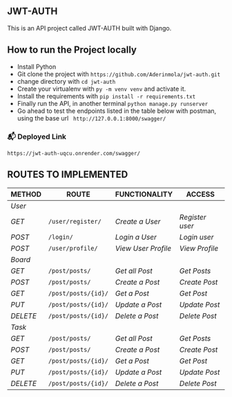## JWT-AUTH

This is an API project called JWT-AUTH built with Django.

## How to run the Project locally

- Install Python
- Git clone the project with `https://github.com/Aderinmola/jwt-auth.git`
- change directory with `cd jwt-auth`
- Create your virtualenv with `py -m venv venv` and activate it.
- Install the requirements with `pip install -r requirements.txt`
- Finally run the API, in another terminal
  `python manage.py runserver`
- Go ahead to test the endpoints listed in the table below with postman, using the base url ` http://127.0.0.1:8000/swagger/`

### 📬 Deployed Link

`https://jwt-auth-uqcu.onrender.com/swagger/`

## ROUTES TO IMPLEMENTED

| METHOD   | ROUTE               | FUNCTIONALITY       | ACCESS          |
| -------- | ------------------- | ------------------- | --------------- |
| _User_   |
| _GET_    | `/user/register/`   | _Create a User_     | _Register user_ |
| _POST_   | `/login/`           | _Login a User_      | _Login user_    |
| _POST_   | `/user/profile/`    | _View User Profile_ | _View Profile_  |
| _Board_   |
| _GET_    | `/post/posts/`      | _Get all Post_      | _Get Posts_     |
| _POST_   | `/post/posts/`      | _Create a Post_     | _Create Post_   |
| _GET_    | `/post/posts/{id}/` | _Get a Post_        | _Get Post_      |
| _PUT_    | `/post/posts/{id}/` | _Update a Post_     | _Update Post_   |
| _DELETE_ | `/post/posts/{id}/` | _Delete a Post_     | _Delete Post_   |
| _Task_   |
| _GET_    | `/post/posts/`      | _Get all Post_      | _Get Posts_     |
| _POST_   | `/post/posts/`      | _Create a Post_     | _Create Post_   |
| _GET_    | `/post/posts/{id}/` | _Get a Post_        | _Get Post_      |
| _PUT_    | `/post/posts/{id}/` | _Update a Post_     | _Update Post_   |
| _DELETE_ | `/post/posts/{id}/` | _Delete a Post_     | _Delete Post_   |
